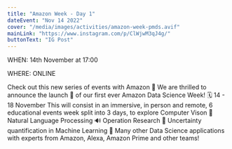 ```yaml
---
title: "Amazon Week - Day 1"
dateEvent: "Nov 14 2022"
cover: "/media/images/activities/amazon-week-pmds.avif"
mainLink: "https://www.instagram.com/p/ClWjwM3qJ4g/"
buttonText: "IG Post"
---
```


WHEN: 14th November at 17:00

WHERE: ONLINE

Check out this new series of events with Amazon 🚨
We are thrilled to announce the launch 🚀 of our first ever Amazon Data Science Week!
🗓 14 - 18 November
This will consist in an immersive, in person and remote, 6 educational events week split into 3 days, to explore
Computer Vison 🎥
Natural Language Processing 🔊
Operation Research 🚛
Uncertainty quantification in Machine Learning 🤖
Many other Data Science applications with experts from Amazon, Alexa, Amazon Prime and other teams!
